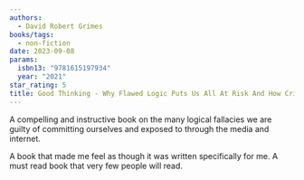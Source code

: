 ```yaml
---
authors:
  - David Robert Grimes
books/tags:
  - non-fiction
date: 2023-09-08
params:
  isbn13: "9781615197934"
  year: "2021"
star_rating: 5
title: Good Thinking - Why Flawed Logic Puts Us All At Risk And How Critical Thinking Can Save The World
---
```


A compelling and instructive book on the many logical fallacies we are guilty of committing ourselves and exposed to through the media and internet.

A book that made me feel as though it was written specifically for me. A must read book that very few people will read.

<!--more-->
